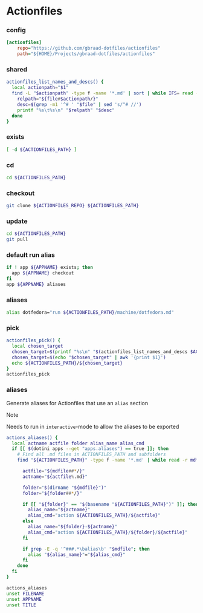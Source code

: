 # Actionfiles

### config
```ini
[actionfiles]
    repo="https://github.com/gbraad-dotfiles/actionfiles"
    path="${HOME}/Projects/gbraad-dotfiles/actionfiles"
```

### shared
```sh
actionfiles_list_names_and_descs() {
  local actionpath="$1"
  find -L "$actionpath" -type f -name '*.md' | sort | while IFS= read -r file; do
    relpath="${file#$actionpath/}"
    desc=$(grep -m1 '^# ' "$file" | sed 's/^# //')
    printf "%s\t%s\n" "$relpath" "$desc"
  done
}
```

### exists
```sh evaluate
[ -d ${ACTIONFILES_PATH} ]
```

### cd
```sh evaluate
cd ${ACTIONFILES_PATH}
```

### checkout
```sh
git clone ${ACTIONFILES_REPO} ${ACTIONFILES_PATH}
```

### update
```sh
cd ${ACTIONFILES_PATH}
git pull
```

### default run alias
```sh
if ! app ${APPNAME} exists; then
  app ${APPNAME} checkout
fi
app ${APPNAME} aliases
```

### aliases
```sh evaluate
alias dotfedora="run ${ACTIONFILES_PATH}/machine/dotfedora.md"
```

### pick
```sh
actionfiles_pick() {
  local chosen_target
  chosen_target=$(printf "%s\n" "$(actionfiles_list_names_and_descs $ACTIONFILES_PATH)" | column -t -s $'\t' | fzf --prompt="Choose actionfile> ")
  chosen_target=$(echo "$chosen_target" | awk '{print $1}')
  echo ${ACTIONFILES_PATH}/${chosen_target}
}
actionfiles_pick
```

### aliases
Generate aliases for Actionfiles that use an `alias` section

> [!NOTE]
> Needs to run in `interactive`-mode to allow the aliases to be exported

```sh evaluate
actions_aliases() {
  local actname actfile folder alias_name alias_cmd
  if [[ $(dotini apps --get "apps.aliases") == true ]]; then
    # Find all .md files in ACTIONFILES_PATH and subfolders
    find "${ACTIONFILES_PATH}" -type f -name '*.md' | while read -r mdfile; do

      actfile="${mdfile##*/}"
      actname="${actfile%.md}"

      folder="$(dirname "${mdfile}")"
      folder="${folder##*/}"

      if [[ "${folder}" == "$(basename "${ACTIONFILES_PATH}")" ]]; then
        alias_name="${actname}"
        alias_cmd="action ${ACTIONFILES_PATH}/${actfile}"
      else
        alias_name="${folder}-${actname}"
        alias_cmd="action ${ACTIONFILES_PATH}/${folder}/${actfile}"
      fi

      if grep -E -q '^###.*\balias\b' "$mdfile"; then
        alias "${alias_name}"="${alias_cmd}"
      fi
    done
  fi
}

actions_aliases
unset FILENAME
unset APPNAME
unset TITLE
```
